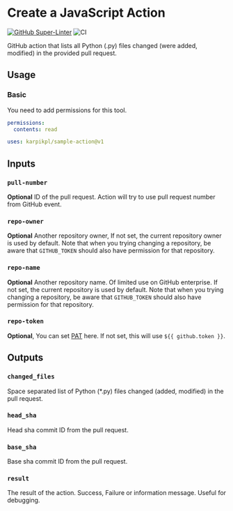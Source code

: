 # Create a JavaScript Action

[![GitHub Super-Linter](https://github.com/karpikpl/sample-action/actions/workflows/linter.yml/badge.svg)](https://github.com/super-linter/super-linter)
![CI](https://github.com/karpikpl/sample-action/actions/workflows/ci.yml/badge.svg)

GitHub action that lists all Python (.py) files changed (were added, modified)
in the provided pull request.

## Usage

### Basic

You need to add permissions for this tool.

```yaml
permissions:
  contents: read
```

```yaml
uses: karpikpl/sample-action@v1
```

## Inputs

### `pull-number`

**Optional** ID of the pull request. Action will try to use pull request number
from GitHub event.

### `repo-owner`

**Optional** Another repository owner, If not set, the current repository owner
is used by default. Note that when you trying changing a repository, be aware
that `GITHUB_TOKEN` should also have permission for that repository.

### `repo-name`

**Optional** Another repository name. Of limited use on GitHub enterprise. If
not set, the current repository is used by default. Note that when you trying
changing a repository, be aware that `GITHUB_TOKEN` should also have permission
for that repository.

### `repo-token`

**Optional**, You can set
[PAT](https://docs.github.com/en/github/authenticating-to-github/creating-a-personal-access-token)
here. If not set, this will use `${{ github.token }}`.

## Outputs

### `changed_files`

Space separated list of Python (\*.py) files changed (added, modified) in the
pull request.

### `head_sha`

Head sha commit ID from the pull request.

### `base_sha`

Base sha commit ID from the pull request.

### `result`

The result of the action. Success, Failure or information message. Useful for
debugging.
